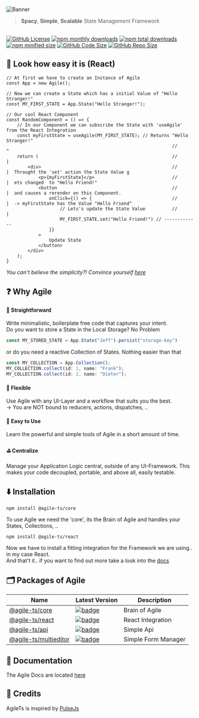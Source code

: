  <img src="https://agile-ts.org/img/header_background.svg" alt="Banner">
 
 > **Spacy**, **Simple**, **Scalable** State Management Framework
 
 <br />

 <a href="https://github.com/agile-ts/agile">
  <img src="https://img.shields.io/github/license/agile-ts/agile.svg" alt="GitHub License"></a>
<a href="https://npm.im/@agile-ts/core">
  <img src="https://img.shields.io/npm/dm/@agile-ts/core.svg" alt="npm monthly downloads"></a>
<a href="https://npm.im/@agile-ts/core">
  <img src="https://img.shields.io/npm/dt/@agile-ts/core.svg" alt="npm total downloads"></a>
<a href="https://npm.im/@agile-ts/core">
  <img src="https://img.shields.io/bundlephobia/min/@agile-ts/core.svg" alt="npm minified size"></a>
<a href="https://github.com/agile-ts/agile">
  <img src="https://img.shields.io/github/languages/code-size/agile-ts/agile.svg" alt="GitHub Code Size"></a>
<a href="https://github.com/agile-ts/agile">
  <img src="https://img.shields.io/github/repo-size/agile-ts/agile.svg" alt="GitHub Repo Size"></a>

## 🚀 Look how easy it is (React)
```tsx
// At first we have to create an Instance of Agile
const App = new Agile();

// Now we can create a State which has a initial Value of "Hello Stranger!"
const MY_FIRST_STATE = App.State("Hello Stranger!");

// Our cool React Component
const RandomComponent = () => {
    // In our Component we can subscribe the State with 'useAgile' from the React Integration
    const myFirstState = useAgile(MY_FIRST_STATE); // Returns "Hello Stranger!"
                                                              //       ^
    return (                                                  //       |
        <div>                                                 //       |  Throught the 'set' action the State Value g
            <p>{myFirstState}</p>                             //       |  ets changed  to "Hello Friend!" 
            <button                                           //       |  and causes a rerender on this Component.
                onClick={() => {                              //       |  -> myFirstState has the Value "Hello Friend"
                    // Lets's update the State Value          //       |
                    MY_FIRST_STATE.set("Hello Friend!") // -------------
                }}
            >
                Update State
            </button>
        </div>
    );
}
```
_You can't believe the simplicity?! Convince yourself [here](https://codesandbox.io/s/agilets-first-state-f12cz?file=/src/RandomComponent.js)_


## ❓ Why Agile

#### 🚅 Straightforward
Write minimalistic, boilerplate free code that captures your intent. <br />
Do you want to store a State in the Local Storage? No Problem 
```ts
const MY_STORED_STATE = App.State("Jeff").persist("storage-key")
```
or do you need a reactive Collection of States. Nothing easier than that
```ts
const MY_COLLECTION = App.Collection();
MY_COLLECTION.collect(id: 1, name: "Frank");
MY_COLLECTION.collect(id: 2, name: "Dieter");
```

#### 🤸‍ Flexible
Use Agile with any UI-Layer and a workflow that suits you the best. <br />
-> You are NOT bound to reducers, actions, dispatches, ..

#### 🎯 Easy to Use
Learn the powerful and simple tools of Agile in a short amount of time.

#### ⛳️ Centralize
Manage your Application Logic central, outside of any UI-Framework.
This makes your code decoupled, portable, and above all, easily testable. 


## ⬇️ Installation

```
npm install @agile-ts/core
```
To use Agile we need the 'core', its the Brain of Agile and handles your States, Collections, ..

```
npm install @agile-ts/react
```
Now we have to install a fitting integration for the Framework we are using.. in my case React.
<br />
And that't it.. if you want to find out more take a look into the [docs](https://agile-ts.org/docs/)


## 🗂 Packages of Agile
| Name                                                                     |                                                                               Latest Version                                                                                | Description                               |
| ------------------------------------------------------------------------ | --------------------------------------------------------------------------------------------------------------------------------------------------------------------------- | ----------------------------------------- |
| [@agile-ts/core](/packages/core)                                         |               [![badge](https://img.shields.io/npm/v/@agile-ts/core.svg?style=flat-square)](https://www.npmjs.com/package/@agile-ts/core)                                   | Brain of Agile                            |
| [@agile-ts/react](/packages/react)                                       |               [![badge](https://img.shields.io/npm/v/@agile-ts/react.svg?style=flat-square)](https://www.npmjs.com/package/@agile-ts/react)                                 | React Integration                         |
| [@agile-ts/api](/packages/api)                                           |               [![badge](https://img.shields.io/npm/v/@agile-ts/api.svg?style=flat-square)](https://www.npmjs.com/package/@agile-ts/api)                                     | Simple Api                                |
| [@agile-ts/multieditor](/packages/multieditor)                           |               [![badge](https://img.shields.io/npm/v/@agile-ts/multieditor.svg?style=flat-square)](https://www.npmjs.com/package/@agile-ts/multieditor)                     | Simple Form Manager                       |

## 📄 Documentation
The Agile Docs are located [here](https://agile-ts.org/docs/)


## 🌠 Credits
AgileTs is inspired by [PulseJs](https://github.com/pulse-framework/pulse)
